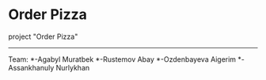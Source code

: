 # Order Pizza
project "Order Pizza"

______________________________________

Team:
*-Agabyl Muratbek
*-Rustemov Abay
*-Ozdenbayeva Aigerim
*-Assankhanuly Nurlykhan
